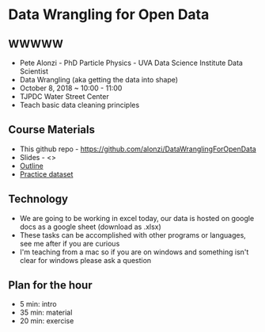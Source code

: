 # Data Wrangling for Open Data

## WWWWW
* Pete Alonzi - PhD Particle Physics - UVA Data Science Institute Data Scientist
* Data Wrangling (aka getting the data into shape)
* October 8, 2018 ~ 10:00 - 11:00
* TJPDC Water Street Center
* Teach basic data cleaning principles

## Course Materials
* This github repo - https://github.com/alonzi/DataWranglingForOpenData
* Slides - <<link>>
* [Outline](https://github.com/alonzi/DataWranglingForOpenData/blob/master/ExploratoryDataAnalysis.md)
* [Practice dataset](https://docs.google.com/spreadsheets/d/1w_NcwlSaR930LAIRTlXrE2_7-2MgCh-dCOyX1v9qeds/edit#gid=12843064890)

## Technology
* We are going to be working in excel today, our data is hosted on google docs as a google sheet (download as .xlsx)
* These tasks can be accomplished with other programs or languages, see me after if you are curious
* I'm teaching from a mac so if you are on windows and something isn't clear for windows please ask a question

## Plan for the hour
  * 5 min: intro
  * 35 min: material
  * 20 min: exercise

